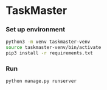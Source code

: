 # TaskMaster

### Set up environment
```bash
python3 -m venv taskmaster-venv
source taskmaster-venv/bin/activate
pip3 install -r requirements.txt
```

### Run
```bash
python manage.py runserver
```